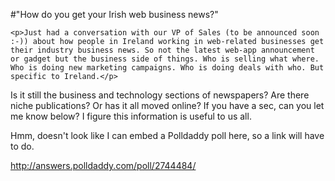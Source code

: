 #"How do you get your Irish web business news?"


    <p>Just had a conversation with our VP of Sales (to be announced soon :-)) about how people in Ireland working in web-related businesses get their industry business news. So not the latest web-app announcement or gadget but the business side of things. Who is selling what where. Who is doing new marketing campaigns. Who is doing deals with who. But specific to Ireland.</p>
<p>Is it still the business and technology sections of newspapers? Are there niche&nbsp;publications? Or has it all moved online? If you have a sec, can you let me know below? I figure this information is useful to us all.</p>
<p>Hmm, doesn't look like I can embed a Polldaddy poll here, so a link will have to do.</p>
<p><a href="http://answers.polldaddy.com/poll/2744484/"> <a href="http://answers.polldaddy.com/poll/2744484/">http://answers.polldaddy.com/poll/2744484/</a></a></p>
  